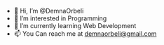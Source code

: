 - 👋 Hi, I’m @DemnaOrbeli
- 👀 I’m interested in Programming
- 🌱 I’m currently learning Web Development
- 📫 You Can reach me at demnaorbeli@gmail.com


